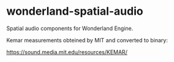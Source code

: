 # wonderland-spatial-audio
Spatial audio components for Wonderland Engine.

Kemar measurements obteined by MIT and converted to binary:

https://sound.media.mit.edu/resources/KEMAR/
